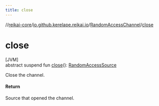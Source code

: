 ```yaml
---
title: close
---
```

//[reikai-core](../../../index.html)/[io.github.kerelape.reikai.io](../index.html)/[RandomAccessChannel](index.html)/[close](close.html)



# close



[JVM]\
abstract suspend fun [close](close.html)(): [RandomAccessSource](../-random-access-source/index.html)



Close the channel.



#### Return



Source that opened the channel.





